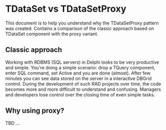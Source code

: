# TDataSet vs TDataSetProxy

This document is to help you understand why the TDataSetProxy pattern was created. Contains a comparison of the classic approach based on TDataSet component with the proxy variant.


## Classic approach

Working with RDBMS (SQL servers) in Delphi looks to be very productive and simple. You're doing a simple scenario: drop a TQuery component, enter SQL command, set Active and you are done (almost). After few minutes you can see data stored on the server in a interactive DBGrid control. During the development of such RAD projects over time, the code becomes more and more difficult to understand and confusing. Managers and developers lose control over the closing time of even simple tasks.

## Why using proxy?

TBD ...